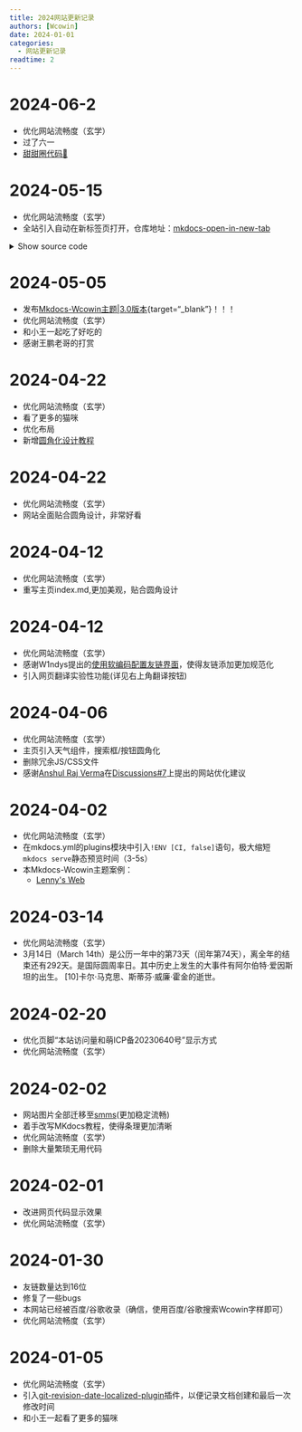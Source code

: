 ```yaml
---
title: 2024网站更新记录
authors: [Wcowin]
date: 2024-01-01
categories:
  - 网站更新记录
readtime: 2
---
```

## </p><h1 id="01" name="01"><strong>2024-06-2</strong></h1><p>
* 优化网站流畅度（玄学）
* 过了六一
* [甜甜圈代码🍩](../technique%20sharing/ttq.md)

## </p><h1 id="01" name="01"><strong>2024-05-15</strong></h1><p>
* 优化网站流畅度（玄学）
* 全站引入自动在新标签页打开，仓库地址：[mkdocs-open-in-new-tab](https://newtab.kubaandrysek.cz/)
<details><summary>Show source code</summary>
<p>

Look at this source <a href="https://github.com/JakubAndrysek/mkdocs-open-in-new-tab/blob/main/open_in_new_tab/js/open_in_new_tab.js">open_in_new_tab.js</a>:

```js
// Description: Open external links in a new tab and PDF links in a new tab
// Source: https://jekyllcodex.org/without-plugin/new-window-fix/

//open external links in a new window
function external_new_window() {
    for(let c = document.getElementsByTagName("a"), a = 0;a < c.length;a++) {
        let b = c[a];
        if(b.getAttribute("href") && b.hostname !== location.hostname) {
            b.target = "_blank";
            b.rel = "noopener";
        }
    }
}
//open PDF links in a new window
function pdf_new_window ()
{
    if (!document.getElementsByTagName) {
      return false;
    }
    let links = document.getElementsByTagName("a");
    for (let eleLink=0; eleLink < links.length; eleLink ++) {
    if ((links[eleLink].href.indexOf('.pdf') !== -1)||(links[eleLink].href.indexOf('.doc') !== -1)||(links[eleLink].href.indexOf('.docx') !== -1)) {
        links[eleLink].onclick =
        function() {
            window.open(this.href);
            return false;
        }
    }
    }
}

function apply_rules() {
    external_new_window();
    pdf_new_window();
}

if (typeof document$ !== "undefined") {
    // compatibility with mkdocs-material's instant loading feature
    // based on code from https://github.com/timvink/mkdocs-charts-plugin
    // Copyright (c) 2021 Tim Vink - MIT License
    // fixes [Issue #2](https://github.com/JakubAndrysek/mkdocs-open-in-new-tab/issues/2)
    document$.subscribe(function() {
        apply_rules();
        console.log("Applying rules");
    })
}
```
</p>
</details>


## </p><h1 id="01" name="01"><strong>2024-05-05</strong></h1><p>
* 发布[Mkdocs-Wcowin主题|3.0版本](https://github.com/Wcowin/Mkdocs-Wcowin/releases/tag/3.0){target=“_blank”}！！！
* 优化网站流畅度（玄学）
* 和小王一起吃了好吃的
* 感谢王鹏老哥的打赏

## </p><h1 id="01" name="01"><strong>2024-04-22</strong></h1><p>
* 优化网站流畅度（玄学）
* 看了更多的猫咪
* 优化布局
* 新增[圆角化设计教程](../websitebeauty/yuanjiaohua.md)

## </p><h1 id="01" name="01"><strong>2024-04-22</strong></h1><p>
* 优化网站流畅度（玄学）
* 网站全面贴合圆角设计，非常好看

## </p><h1 id="01" name="01"><strong>2024-04-12</strong></h1><p>
* 优化网站流畅度（玄学）
* 重写主页index.md,更加美观，贴合圆角设计

## </p><h1 id="01" name="01"><strong>2024-04-12</strong></h1><p>
* 优化网站流畅度（玄学）
* 感谢W1ndys提出的[使用软编码配置友链界面](https://github.com/Wcowin/Mkdocs-Wcowin/pull/9)，使得友链添加更加规范化
* 引入网页翻译实验性功能(详见右上角翻译按钮)

## </p><h1 id="01" name="01"><strong>2024-04-06</strong></h1><p>
* 优化网站流畅度（玄学）
* 主页引入天气组件，搜索框/按钮圆角化
* 删除冗余JS/CSS文件
* 感谢[Anshul Raj Verma](https://arv-anshul.github.io/)在[Discussions#7](https://github.com/Wcowin/Wcowin.github.io/discussions/7)上提出的网站优化建议

## </p><h1 id="01" name="01"><strong>2024-04-02</strong></h1><p>
* 优化网站流畅度（玄学）
* 在mkdocs.yml的plugins模块中引入`!ENV [CI, false]`语句，极大缩短`mkdocs serve`静态预览时间（3-5s）
* 本Mkdocs-Wcowin主题案例：
    - [Lenny's Web](https://lennychen.top) 
 

## </p><h1 id="01" name="01"><strong>2024-03-14</strong></h1><p>
* 优化网站流畅度（玄学）
* 3月14日（March 14th）是公历一年中的第73天（闰年第74天），离全年的结束还有292天。是国际圆周率日。其中历史上发生的大事件有阿尔伯特·爱因斯坦的出生。 [10]卡尔·马克思、斯蒂芬·威廉·霍金的逝世。

## </p><h1 id="01" name="01"><strong>2024-02-20</strong></h1><p>
* 优化页脚“本站访问量和萌ICP备20230640号”显示方式
* 优化网站流畅度（玄学）

## </p><h1 id="01" name="01"><strong>2024-02-02</strong></h1><p>
* 网站图片全部迁移至[smms](https://smms.app/)(更加稳定流畅)
* 着手改写MKdocs教程，使得条理更加清晰
* 优化网站流畅度（玄学）
* 删除大量繁琐无用代码

## </p><h1 id="01" name="01"><strong>2024-02-01</strong></h1><p>
* 改进网页代码显示效果
* 优化网站流畅度（玄学）

## </p><h1 id="01" name="01"><strong>2024-01-30</strong></h1><p>
* 友链数量达到16位
* 修复了一些bugs
* 本网站已经被百度/谷歌收录（确信，使用百度/谷歌搜索Wcowin字样即可）
* 优化网站流畅度（玄学）

## </p><h1 id="01" name="01"><strong>2024-01-05</strong></h1><p>
* 优化网站流畅度（玄学）
* 引入[git-revision-date-localized-plugin](https://timvink.github.io/mkdocs-git-revision-date-localized-plugin/)插件，以便记录文档创建和最后一次修改时间
* 和小王一起看了更多的猫咪  

